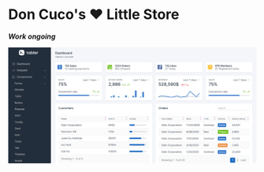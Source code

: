 # Don Cuco's ❤️ Little Store


***Work ongoing***


![Alt text](TabBlazorDashbord.png?raw=true "Dashboard")
